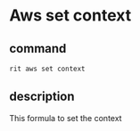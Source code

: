 # Aws set context

## command

```bash
rit aws set context
```

## description

This formula to set the context 
